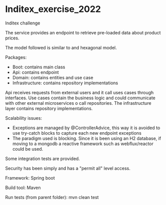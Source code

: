 # Inditex_exercise_2022
Inditex challenge

The service provides an endpoint to retrieve pre-loaded data about product prices.

The model followed is similar to and hexagonal model.

Packages:
- Boot: contains main class
- Api: contains endpoint
- Domain: contains entities and use case
- Infrastructure: contains repository implementations

Api receives requests from external users and it call uses cases through interfaces. Use cases contain the business logic and could communicate with other external microservices o call repositories. The infrastructure layer contains repository implementations.

Scalability issues:

- Exceptions are managed by @ControllerAdvice, this way it is avoided to use try-catch blocks to capture each new endpoint exceptions
- The paradigm used is blocking. Since it is been using an H2 database, if moving to a mongodb a reactive framework such as webflux/reactor could be used.

Some integration tests are provided.

Security has been simply and has a "permit all" level access.

Framework: Spring boot

Build tool: Maven

Run tests (from parent folder): mvn clean test
